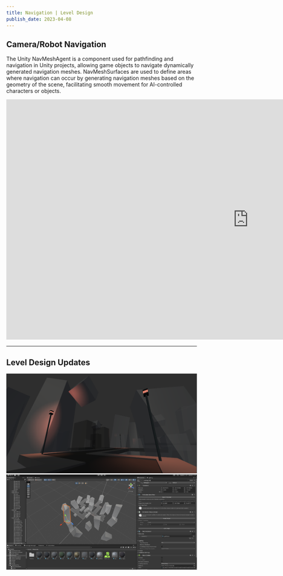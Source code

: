 ```yaml
---
title: Navigation | Level Design
publish_date: 2023-04-08
---
```



## Camera/Robot Navigation

The Unity NavMeshAgent is a component used for pathfinding and navigation in Unity projects, allowing game objects to navigate dynamically generated navigation meshes. NavMeshSurfaces are used to define areas where navigation can occur by generating navigation meshes based on the geometry of the scene, facilitating smooth movement for AI-controlled characters or objects.

<iframe width="1280" height="636" src="https://www.youtube.com/embed/rGPEn0z9NrY" title="Nav Demo" frameborder="0" allow="accelerometer; autoplay; clipboard-write; encrypted-media; gyroscope; picture-in-picture; web-share" referrerpolicy="strict-origin-when-cross-origin" allowfullscreen></iframe>

---



## Level Design Updates


![Photo N/A](../img/Dangerline_update.png)
<br>
![Photo N/A](../img/AirShot_1.png)